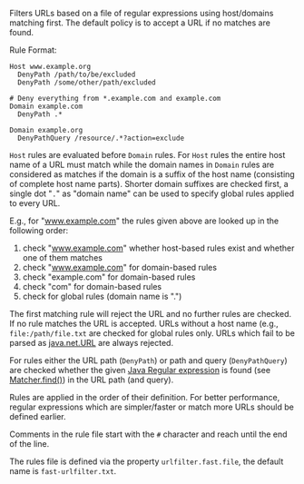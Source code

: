 
Filters URLs based on a file of regular expressions using host/domains
matching first. The default policy is to accept a URL if no matches
are found.

Rule Format:

```
Host www.example.org
  DenyPath /path/to/be/excluded
  DenyPath /some/other/path/excluded

# Deny everything from *.example.com and example.com
Domain example.com
  DenyPath .*

Domain example.org
  DenyPathQuery /resource/.*?action=exclude
```

`Host` rules are evaluated before `Domain` rules. For `Host` rules the
entire host name of a URL must match while the domain names in
`Domain` rules are considered as matches if the domain is a suffix of
the host name (consisting of complete host name parts).  Shorter
domain suffixes are checked first, a single dot "`.`" as "domain name"
can be used to specify global rules applied to every URL.

E.g., for "www.example.com" the rules given above are looked up in the
following order:

1. check "www.example.com" whether host-based rules exist and whether one of them matches
1. check "www.example.com" for domain-based rules
1. check "example.com" for domain-based rules
1. check "com" for domain-based rules
1. check for global rules (domain name is ".")

The first matching rule will reject the URL and no further rules are
checked.  If no rule matches the URL is accepted.  URLs without a host
name (e.g., <code>file:/path/file.txt</code> are checked for global
rules only.  URLs which fail to be parsed as
[java.net.URL](https://docs.oracle.com/javase/8/docs/api/java/net/URL.html)
are always rejected.

For rules either the URL path (`DenyPath`) or path and query
(`DenyPathQuery`) are checked whether the given [Java Regular
expression](https://docs.oracle.com/javase/8/docs/api/java/util/regex/Pattern.html)
is found (see
[Matcher.find()](https://docs.oracle.com/javase/8/docs/api/java/util/regex/Matcher.html#find--))
in the URL path (and query).

Rules are applied in the order of their definition. For better
performance, regular expressions which are simpler/faster or match
more URLs should be defined earlier.

Comments in the rule file start with the `#` character and reach until
the end of the line.

The rules file is defined via the property `urlfilter.fast.file`,
the default name is `fast-urlfilter.txt`.
